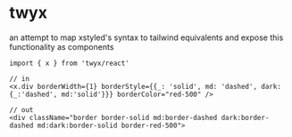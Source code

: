 # twyx

an attempt to map xstyled's syntax to tailwind equivalents and expose this functionality as components

```tsx
import { x } from 'twyx/react'

// in
<x.div borderWidth={1} borderStyle={{_: 'solid', md: 'dashed', dark: {_:'dashed', md:'solid'}}} borderColor="red-500" />

// out
<div className="border border-solid md:border-dashed dark:border-dashed md:dark:border-solid border-red-500">
```
